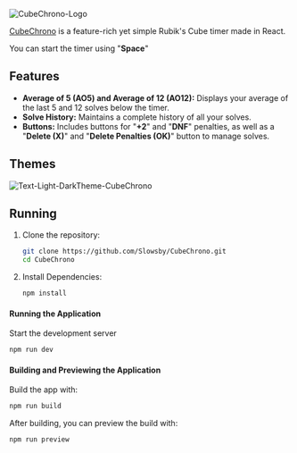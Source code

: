 ![CubeChrono-Logo](https://github.com/user-attachments/assets/bb44960b-f3e6-4871-8338-61ceaa1a0543)

[CubeChrono](https://slowsby.github.io/CubeChrono/) is a feature-rich yet simple Rubik's Cube timer made in React.

You can start the timer using "**Space**"

## Features

- **Average of 5 (AO5) and Average of 12 (AO12):** Displays your average of the last 5 and 12 solves below the timer.
- **Solve History:** Maintains a complete history of all your solves.
- **Buttons:** Includes buttons for "**+2**" and "**DNF**" penalties, as well as a "**Delete (X)**" and "**Delete Penalties (OK)**" button to manage solves.

## Themes

![Text-Light-DarkTheme-CubeChrono](https://github.com/user-attachments/assets/a5928732-4368-49dc-a9b0-9d8a3b9ff870)

## Running

1. Clone the repository:

   ```bash
   git clone https://github.com/Slowsby/CubeChrono.git
   cd CubeChrono
   ```

2. Install Dependencies:
   ```bash
   npm install
   ```

#### Running the Application

Start the development server

```bash
npm run dev
```

#### Building and Previewing the Application

Build the app with:

```bash
npm run build
```

After building, you can preview the build with:

```bash
npm run preview
```
